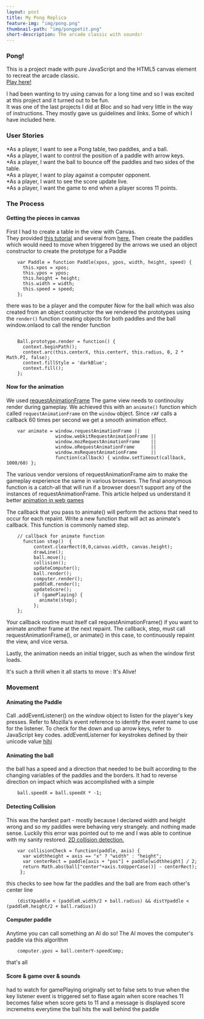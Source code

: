 ```yaml
---
layout: post
title: My Pong Replica
feature-img: "img/pong.png"
thumbnail-path: "img/pongpetit.png"
short-description: The arcade classic with sounds!
---
```


### Pong!

This is a project made with pure JavaScript and the  HTML5 canvas element to recreat the arcade classic.  
[Play here!](https://robotmermaid.github.io/pong/)  

I had been wanting to try using canvas for a long time and so I was excited at this project and it turned out to be fun.  
It was one of the last projects I did at Bloc and so had very little in the way of instructions. They mostly gave us guidelines and links. Some of which I have included here.

### User Stories  

*As a player, I want to see a Pong table, two paddles, and a ball.  
*As a player, I want to control the position of a paddle with arrow keys.  
*As a player, I want the ball to bounce off the paddles and two sides of the table.  
*As a player, I want to play against a computer opponent.  
*As a player, I want to see the score update live.  
*As a player, I want the game to end when a player scores 11 points.   

### The Process   

#### Getting the pieces in canvas   

First I had to create a table in the view with Canvas.  
They provided [this tutorial](http://diveintohtml5.info/canvas.html) and several from
[here.](http://www.html5canvastutorials.com/tutorials/)
Then create the paddles
which would need to move when triggered by the arrows
we used an object constructor  to create the prototype for a Paddle

````
    var Paddle = function Paddle(xpos, ypos, width, height, speed) {  
      this.xpos = xpos;  
      this.ypos = ypos;  
      this.height = height;  
      this.width = width;  
      this.speed = speed;  
    };
````

there was to be a player and the computer
Now for the ball which was also created from an object constructor
the we rendered the prototypes using the ``render()`` function
creating objects for both paddles and the ball
window.onlaod to call the render function

````

    Ball.prototype.render = function() {
      context.beginPath();
      context.arc(this.centerX, this.centerY, this.radius, 0, 2 * Math.PI, false);
      context.fillStyle = 'darkBlue';
      context.fill();
    };
````

####  Now for the animation   

We used [requestAnimationFrame](https://developer.mozilla.org/en-US/docs/Web/API/window/requestAnimationFrame)
The game view needs to continoulsy render during gameplay.
We achieved this with an ``animate()`` function which called ``requestAnimationFrame`` on the ``window`` object.
Since ``rAF`` calls a callback 60 times per second we get a smooth animation effect.  

````
    var animate = window.requestAnimationFrame ||
                  window.webkitRequestAnimationFrame ||
                  window.mozRequestAnimationFrame    ||
                  window.oRequestAnimationFrame      ||
                  window.msRequestAnimationFrame     ||
                  function(callback) { window.setTimeout(callback, 1000/60) };  
````

The various vendor versions of requestAnimationFrame aim to make the gameplay experience the same in various browsers. The final anonymous function is a catch-all that will run if a browser doesn't support any of the instances of  requestAnimationFrame.
This article helped us understand it better [animation in web games](https://developer.mozilla.org/en-US/docs/Games/Techniques/Efficient_animation_for_web_games)

The callback that you pass to animate() will perform the actions that need to occur for each repaint. Write a new function that will act as animate's callback. This function is commonly named step.  

````
    // callback for animate function
      function step()  {
          context.clearRect(0,0,canvas.width, canvas.height);
          drawLine();
          ball.move();
          collision();
          updateComputer();
          ball.render();
          computer.render();
          paddleR.render();
          updateScore();
          if (gamePlaying) {
            animate(step);
          };
    };
````       

Your callback routine must itself call requestAnimationFrame() if you want to animate another frame at the next repaint.
The callback, step, must call requestAnimationFrame(), or animate() in this case, to continuously repaint the view, and vice versa.

Lastly, the animation needs an initial trigger, such as when the window first loads.

It's such a thrill when it all starts to move : It's Alive!

### Movement  

#### Animating the Paddle

Call .addEventListener() on the window object to listen for the player's key presses. Refer to Mozilla's event reference to identify the event name to use for the listener. To check for the down and up arrow keys, refer to JavaScript key codes.
addEventListerner  for keystrokes defined by their unicode value
[hihi](http://keycode.info/)  

#### Animating the ball  

the ball has a speed and a direction that needed to be built according to the changing variables of the paddles and the borders.  It had to reverse direction on impact which was accomplished with a simple    

````
    ball.speedX = ball.speedX * -1;
````

#### Detecting Collision  

This was the hardest part - mostly because I declared width and height wrong and so my paddles were behaving very strangely. and nothing made sense. Luckily this error was pointed out to me and I was able to continue with my sanity restored.
[2D collision detection.](https://developer.mozilla.org/en-US/docs/Games/Techniques/2D_collision_detection)   

````
    var collisionCheck = function(paddle, axis) {
      var widthheight = axis == "x" ? "width" : "height";
      var centerRect = paddle[axis + "pos"] + paddle[widthheight] / 2;
      return Math.abs(ball["center"+axis.toUpperCase()] - centerRect);
     };    

````

  this checks to see how far the paddles and the ball are from each other's center line   

````
    (distXpaddle < (paddleR.width/2 + ball.radius) && distYpaddle < (paddleR.height/2 + ball.radius))
````

#### Computer paddle   

Anytime you can call something an AI do so!
The AI moves the computer's paddle via this algorithm  

````
    computer.ypos = ball.centerY-speedComp;
````

  that's all

#### Score & game over &  sounds  

  had to watch for gamePlaying
  originally set to false
  sets to true when the key listener event is triggered
  set to flase again when score reaches 11
  becomes false when score gets to 11 and a message is displayed
  score incremetns everytime the ball hits the wall behind the paddle
